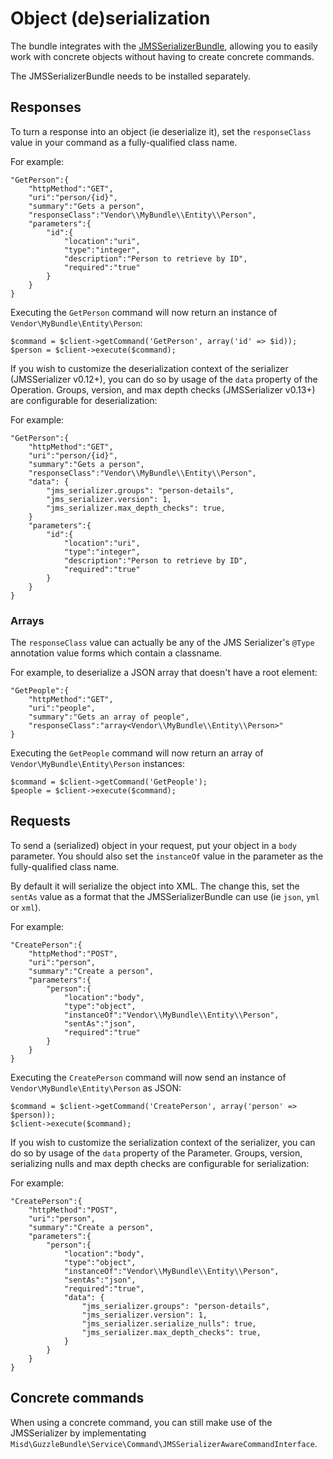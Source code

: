 Object (de)serialization
========================

The bundle integrates with the [JMSSerializerBundle](http://jmsyst.com/bundles/JMSSerializerBundle), allowing you to easily work with concrete objects without having to create concrete commands.

The JMSSerializerBundle needs to be installed separately.

Responses
---------

To turn a response into an object (ie deserialize it), set the `responseClass` value in your command as a fully-qualified class name.

For example:

    "GetPerson":{
        "httpMethod":"GET",
        "uri":"person/{id}",
        "summary":"Gets a person",
        "responseClass":"Vendor\\MyBundle\\Entity\\Person",
        "parameters":{
            "id":{
                "location":"uri",
                "type":"integer",
                "description":"Person to retrieve by ID",
                "required":"true"
            }
        }
    }

Executing the `GetPerson` command will now return an instance of `Vendor\MyBundle\Entity\Person`:

    $command = $client->getCommand('GetPerson', array('id' => $id));
    $person = $client->execute($command);

If you wish to customize the deserialization context of the serializer (JMSSerializer v0.12+), you can do so by usage of the `data` property of the Operation. Groups, version, and max depth checks (JMSSerializer v0.13+) are configurable for deserialization:

For example:

    "GetPerson":{
        "httpMethod":"GET",
        "uri":"person/{id}",
        "summary":"Gets a person",
        "responseClass":"Vendor\\MyBundle\\Entity\\Person",
        "data": {
            "jms_serializer.groups": "person-details",
            "jms_serializer.version": 1,
            "jms_serializer.max_depth_checks": true,
        }
        "parameters":{
            "id":{
                "location":"uri",
                "type":"integer",
                "description":"Person to retrieve by ID",
                "required":"true"
            }
        }
    }

### Arrays

The `responseClass` value can actually be any of the JMS Serializer's `@Type` annotation value forms which contain a classname.

For example, to deserialize a JSON array that doesn't have a root element:

    "GetPeople":{
        "httpMethod":"GET",
        "uri":"people",
        "summary":"Gets an array of people",
        "responseClass":"array<Vendor\\MyBundle\\Entity\\Person>"
    }

Executing the `GetPeople` command will now return an array of `Vendor\MyBundle\Entity\Person` instances:

    $command = $client->getCommand('GetPeople');
    $people = $client->execute($command);

Requests
--------

To send a (serialized) object in your request, put your object in a `body` parameter. You should also set the `instanceOf` value in the parameter as the fully-qualified class name.

By default it will serialize the object into XML. The change this, set the `sentAs` value as a format that the JMSSerializerBundle can use (ie `json`, `yml` or `xml`).

For example:

    "CreatePerson":{
        "httpMethod":"POST",
        "uri":"person",
        "summary":"Create a person",
        "parameters":{
            "person":{
                "location":"body",
                "type":"object",
                "instanceOf":"Vendor\\MyBundle\\Entity\\Person",
                "sentAs":"json",
                "required":"true"
            }
        }
    }

Executing the `CreatePerson` command will now send an instance of `Vendor\MyBundle\Entity\Person` as JSON:

    $command = $client->getCommand('CreatePerson', array('person' => $person));
    $client->execute($command);

If you wish to customize the serialization context of the serializer, you can do so by usage of the `data` property of the Parameter. Groups, version, serializing nulls and max depth checks are configurable for serialization:

For example:

    "CreatePerson":{
        "httpMethod":"POST",
        "uri":"person",
        "summary":"Create a person",
        "parameters":{
            "person":{
                "location":"body",
                "type":"object",
                "instanceOf":"Vendor\\MyBundle\\Entity\\Person",
                "sentAs":"json",
                "required":"true",
                "data": {
                    "jms_serializer.groups": "person-details",
                    "jms_serializer.version": 1,
                    "jms_serializer.serialize_nulls": true,
                    "jms_serializer.max_depth_checks": true,
                }
            }
        }
    }

Concrete commands
-----------------

When using a concrete command, you can still make use of the JMSSerializer by implementating `Misd\GuzzleBundle\Service\Command\JMSSerializerAwareCommandInterface`.
